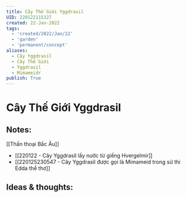 ```yaml
---
title: Cây Thế Giới Yggdrasil
UID: 220122115327
created: 22-Jan-2022
tags:
  - 'created/2022/Jan/22'
  - 'garden'
  - 'permanent/concept'
aliases:
  - Cây Yggdrasil
  - Cây Thế Giới
  - Yggdrasil
  - Mimameidr
publish: True
---
```

# Cây Thế Giới Yggdrasil

## Notes:
[[Thần thoại Bắc Âu]]

- [[220122 - Cây Yggdrasil lấy nước từ giếng Hvergelmir]]
- [[220125230547 - Cây Yggdrasil được gọi là Mimameid trong sử thi Edda thể thơ]]

## Ideas & thoughts:



